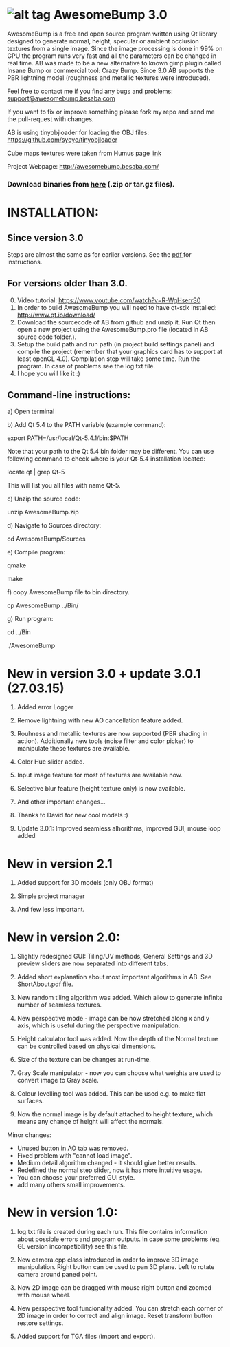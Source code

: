 
![alt tag](https://github.com/kmkolasinski/AwesomeBump/blob/master/Sources/resources/githubimage2.jpg)
AwesomeBump  3.0
===========

AwesomeBump is a free and open source program written using Qt library designed to generate normal, height, specular or ambient occlusion textures from a single image. Since the image processing is done in 99% on GPU the program runs very fast and all the parameters can be changed in real time. AB was made to be a new alternative to known gimp plugin called Insane Bump or commercial tool: Crazy Bump. Since 3.0 AB supports the PBR lightning model (roughness and metallic textures were introduced).

Feel free to contact me if you find any bugs and problems: support@awesomebump.besaba.com

If you want to fix or improve something please fork my repo and send me the pull-request with changes. 

AB is using tinyobjloader for loading the OBJ files: https://github.com/syoyo/tinyobjloader

Cube maps textures were taken from Humus page [link](http://www.humus.name/index.php?page=Textures) 

Project Webpage: http://awesomebump.besaba.com/

### Download binaries from [here](https://github.com/kmkolasinski/AwesomeBump/releases) (.zip or tar.gz files). 



INSTALLATION:
============
## Since version 3.0 
Steps are almost the same as for earlier versions.
See the [pdf ](https://github.com/kmkolasinski/AwesomeBump/releases/download/BuildingAB/BuildingInstruction.pdf) for instructions.



## For versions older than 3.0.

0. Video tutorial: https://www.youtube.com/watch?v=R-WgHserrS0
1. In order to build AwesomeBump you will need to have qt-sdk installed: http://www.qt.io/download/ 
2. Download the sourcecode of AB from github and unzip it. Run Qt then open a new project using the AwesomeBump.pro file (located in AB source code folder.). 
3. Setup the build path and run path (in project build settings panel) and compile the project (remember that your graphics card has to support at least openGL 4.0). Compilation step will take some time. Run the program. In case of problems see the log.txt file.
4. I hope you will like it :)

## Command-line instructions:
a) Open terminal

b) Add Qt 5.4 to the PATH variable (example command):

   export PATH=/usr/local/Qt-5.4.1/bin:$PATH
   
Note that your path to the Qt 5.4 bin folder may be different. You can use following command to check where is your Qt-5.4 installation located:

   locate qt | grep Qt-5 
   
This will list you all files with name Qt-5. 

c) Unzip the source code:

   unzip AwesomeBump.zip
   
d) Navigate to Sources directory:

   cd AwesomeBump/Sources
   
e) Compile program:

   qmake
   
   make
   
f) copy AwesomeBump file to bin directory.

   cp AwesomeBump ../Bin/
   
g) Run program:

   cd ../Bin
   
   ./AwesomeBump
   


New in version 3.0 + update 3.0.1 (27.03.15)
===========
1) Added error Logger

2) Remove lightning with new AO cancellation feature added.

3) Rouhness and metallic textures are now supported (PBR shading in action). Additionally new tools (noise filter and color picker) to manipulate these textures are available.

4) Color Hue slider added.

5) Input image feature for most of textures are available now.

6) Selective blur feature (height texture only) is now available.

7) And other important changes...

8) Thanks to David for new cool models :)

9) Update 3.0.1: Improved seamless alhorithms, improved GUI, mouse loop added

New in version 2.1
===========
1) Added support for 3D models (only OBJ format)

2) Simple project manager

3) And few less important.


New in version 2.0:
============
1) Slightly redesigned GUI: Tiling/UV methods, General Settings and 3D
   preview sliders are now separated into different tabs.
   
2) Added short explanation about most important algorithms in AB. See ShortAbout.pdf file.

3) New random tiling algorithm was added. Which allow to generate 
   infinite number of seamless textures.
   
4) New perspective mode - image can be now stretched along x and y axis,
   which is useful during the perspective manipulation.
   
5) Height calculator tool was added. Now the depth of the Normal texture
   can be controlled based on physical dimensions.
   
6) Size of the texture can be changes at run-time.

7) Gray Scale manipulator - now you can choose what weights are used to
   convert image to Gray scale.
   
8) Colour levelling tool was added. This can be used e.g. to make flat
   surfaces.
   
9) Now the normal image is by default attached to height texture, which
   means any change of height will affect the normals.
   

Minor changes:
- Unused button in AO tab was removed.
- Fixed problem with "cannot load image".
- Medium detail algorithm changed - it should give better results.
- Redefined the normal step slider, now it has more intuitive usage.
- You can choose your preferred GUI style.
- add many others small improvements.


New in version 1.0:
============
1) log.txt file is created during each run. This file contains
   information about possible errors and program outputs. In case some
   problems (eq. GL version incompatibility) see this file.
   
2) New camera.cpp class introduced in order to improve 3D image
   manipulation. Right button can be used to pan 3D plane. Left to rotate
   camera around paned point.
   
3) Now 2D image can be dragged with mouse right button  and zoomed with
   mouse wheel.
   
4) New perspective tool funcionality added. You can stretch each corner
   of 2D image in order to correct and align image. Reset transform button
   restore settings.
   
5)  Added support for TGA files (import and export).



